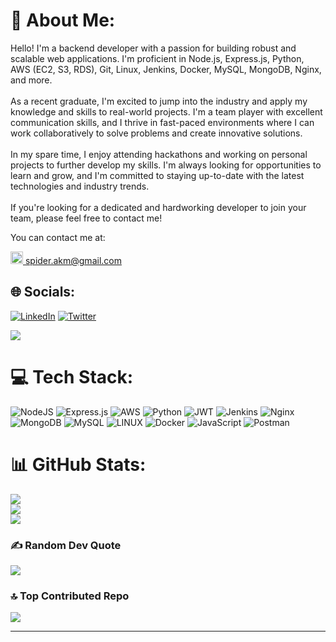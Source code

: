 # 💫 About Me:
Hello! I'm a backend developer with a passion for building robust and scalable web applications. I'm proficient in Node.js, Express.js, Python, AWS (EC2, S3, RDS), Git, Linux, Jenkins, Docker, MySQL, MongoDB, Nginx, and more.<br><br>As a recent graduate, I'm excited to jump into the industry and apply my knowledge and skills to real-world projects. I'm a team player with excellent communication skills, and I thrive in fast-paced environments where I can work collaboratively to solve problems and create innovative solutions.<br><br>In my spare time, I enjoy attending hackathons and working on personal projects to further develop my skills. I'm always looking for opportunities to learn and grow, and I'm committed to staying up-to-date with the latest technologies and industry trends.<br><br>If you're looking for a dedicated and hardworking developer to join your team, please feel free to contact me!

You can contact me at:

<a href="mailto:your-email-address@gmail.com"><img src="https://ssl.gstatic.com/ui/v1/icons/mail/rfr/logo_gmail_lockup_dark_1x.png" alt="Gmail Logo" width="20" height="auto"/> spider.akm@gmail.com</a>


## 🌐 Socials:
[![LinkedIn](https://img.shields.io/badge/LinkedIn-%230077B5.svg?logo=linkedin&logoColor=white)](https://linkedin.com/in/imashok) [![Twitter](https://img.shields.io/badge/Twitter-%231DA1F2.svg?logo=Twitter&logoColor=white)](https://twitter.com/SpiderAks) 

![](https://komarev.com/ghpvc/?username=spiderakm&color=blueviolet)
# 💻 Tech Stack:
![NodeJS](https://img.shields.io/badge/node.js-6DA55F?style=for-the-badge&logo=node.js&logoColor=white) ![Express.js](https://img.shields.io/badge/express.js-%23404d59.svg?style=for-the-badge&logo=express&logoColor=%2361DAFB) ![AWS](https://img.shields.io/badge/AWS-%23FF9900.svg?style=for-the-badge&logo=amazon-aws&logoColor=white) ![Python](https://img.shields.io/badge/python-3670A0?style=for-the-badge&logo=python&logoColor=ffdd54) ![JWT](https://img.shields.io/badge/JWT-black?style=for-the-badge&logo=JSON%20web%20tokens) ![Jenkins](https://img.shields.io/badge/jenkins-%232C5263.svg?style=for-the-badge&logo=jenkins&logoColor=white) ![Nginx](https://img.shields.io/badge/nginx-%23009639.svg?style=for-the-badge&logo=nginx&logoColor=white) ![MongoDB](https://img.shields.io/badge/MongoDB-%234ea94b.svg?style=for-the-badge&logo=mongodb&logoColor=white) ![MySQL](https://img.shields.io/badge/mysql-%2300f.svg?style=for-the-badge&logo=mysql&logoColor=white) ![LINUX](https://img.shields.io/badge/Linux-FCC624?style=for-the-badge&logo=linux&logoColor=black) ![Docker](https://img.shields.io/badge/docker-%230db7ed.svg?style=for-the-badge&logo=docker&logoColor=white) ![JavaScript](https://img.shields.io/badge/javascript-%23323330.svg?style=for-the-badge&logo=javascript&logoColor=%23F7DF1E)  ![Postman](https://img.shields.io/badge/Postman-FF6C37?style=for-the-badge&logo=postman&logoColor=white)
# 📊 GitHub Stats:
![](https://github-readme-stats.vercel.app/api/top-langs/?username=spiderakm&theme=vision-friendly-dark&hide_border=false&include_all_commits=true&count_private=false&layout=compact)<br>
![](https://github-readme-streak-stats.herokuapp.com/?user=spiderakm&theme=vision-friendly-dark&hide_border=false)<br/>
![](https://github-readme-stats.vercel.app/api?username=spiderakm&theme=vision-friendly-dark&hide_border=false&include_all_commits=true&count_private=false)<br/>





### ✍️ Random Dev Quote
![](https://quotes-github-readme.vercel.app/api?type=horizontal&theme=merko)

### 🔝 Top Contributed Repo
![](https://github-contributor-stats.vercel.app/api?username=spiderakm&limit=5&theme=oldie&combine_all_yearly_contributions=true)

---



